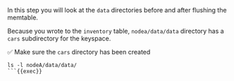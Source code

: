 In this step you will look at the `data` directories before and after flushing the memtable.

Because you wrote to the `inventory` table, `nodea/data/data` directory has a `cars` subdirectory for the keyspace.


✅ Make sure the `cars` directory has been created
```
ls -l nodeA/data/data/
```{{exec}}
